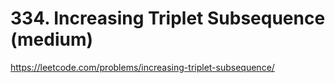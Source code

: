# 334. Increasing Triplet Subsequence (medium)

https://leetcode.com/problems/increasing-triplet-subsequence/
